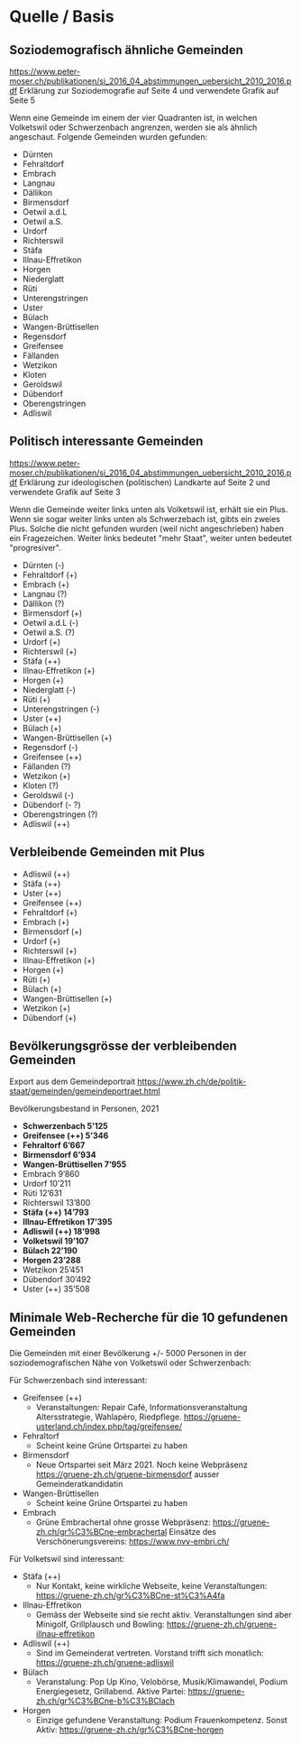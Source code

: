 # Quelle / Basis

## Soziodemografisch ähnliche Gemeinden
https://www.peter-moser.ch/publikationen/si_2016_04_abstimmungen_uebersicht_2010_2016.pdf 
Erklärung zur Soziodemografie auf Seite 4 und verwendete Grafik auf Seite 5

Wenn eine Gemeinde im einem der vier Quadranten ist, in welchen Volketswil oder Schwerzenbach angrenzen, werden sie als ähnlich angeschaut. Folgende Gemeinden wurden gefunden:
- Dürnten
- Fehraltdorf
- Embrach
- Langnau
- Dällikon
- Birmensdorf
- Oetwil a.d.L
- Oetwil a.S.
- Urdorf
- Richterswil
- Stäfa
- Illnau-Effretikon
- Horgen
- Niederglatt
- Rüti
- Unterengstringen
- Uster 
- Bülach
- Wangen-Brüttisellen
- Regensdorf
- Greifensee
- Fällanden
- Wetzikon
- Kloten
- Geroldswil
- Dübendorf
- Oberengstringen
- Adliswil

## Politisch interessante Gemeinden
https://www.peter-moser.ch/publikationen/si_2016_04_abstimmungen_uebersicht_2010_2016.pdf 
Erklärung zur ideologischen (politischen) Landkarte auf Seite 2 und verwendete Grafik auf Seite 3

Wenn die Gemeinde weiter links unten als Volketswil ist, erhält sie ein Plus. Wenn sie sogar weiter links unten als Schwerzebach ist, gibts ein zweies Plus. Solche die nicht gefunden wurden (weil nicht angeschrieben) haben ein Fragezeichen. Weiter links bedeutet "mehr Staat", weiter unten bedeutet "progresiver".

- Dürnten (-)
- Fehraltdorf (+)
- Embrach (+)
- Langnau (?)
- Dällikon (?)
- Birmensdorf (+)
- Oetwil a.d.L (-)
- Oetwil a.S. (?)
- Urdorf (+)
- Richterswil (+)
- Stäfa (++)
- Illnau-Effretikon (+)
- Horgen (+)
- Niederglatt (-)
- Rüti (+)
- Unterengstringen (-)
- Uster (++)
- Bülach (+)
- Wangen-Brüttisellen (+)
- Regensdorf (-)
- Greifensee (++)
- Fällanden (?)
- Wetzikon (+)
- Kloten (?)
- Geroldswil (-)
- Dübendorf (- ?)
- Oberengstringen (?)
- Adliswil (++)

## Verbleibende Gemeinden mit Plus
- Adliswil (++)
- Stäfa (++)
- Uster (++)
- Greifensee (++)
- Fehraltdorf (+)
- Embrach (+)
- Birmensdorf (+)
- Urdorf (+)
- Richterswil (+)
- Illnau-Effretikon (+)
- Horgen (+)
- Rüti (+)
- Bülach (+)
- Wangen-Brüttisellen (+)
- Wetzikon (+)
- Dübendorf (+)

## Bevölkerungsgrösse der verbleibenden Gemeinden
Export aus dem Gemeindeportrait https://www.zh.ch/de/politik-staat/gemeinden/gemeindeportraet.html

Bevölkerungsbestand in Personen, 2021 

- **Schwerzenbach	5’125**
- __Greifensee (++)	5’346__
- __Fehraltorf	6’667__
- __Birmensdorf	6’934__
- __Wangen-Brüttisellen	7’955__
- Embrach	9’860
- Urdorf	10’211
- Rüti	12’631
- Richterswil	13’800
- __Stäfa (++)	14’793__
- __Illnau-Effretikon	17’395__
- __Adliswil (++)	18’998__
- **Volketswil	19’107**
- __Bülach	22’190__
- __Horgen	23’288__
- Wetzikon	25’451
- Dübendorf	30’492
- Uster (++)	35’508

## Minimale Web-Recherche für die 10 gefundenen Gemeinden
Die Gemeinden mit einer Bevölkerung +/- 5000 Personen in der soziodemografischen Nähe von Volketswil oder Schwerzenbach:

Für Schwerzenbach sind interessant:
- Greifensee (++)	
  -  Veranstaltungen: Repair Café, Informationsveranstaltung Altersstrategie, Wahlapéro, Riedpflege. https://gruene-usterland.ch/index.php/tag/greifensee/
- Fehraltorf	
  - Scheint keine Grüne Ortspartei zu haben 
- Birmensdorf	
  - Neue Ortspartei seit März 2021. Noch keine Webpräsenz https://gruene-zh.ch/gruene-birmensdorf ausser Gemeinderatkandidatin
- Wangen-Brüttisellen	
  -  Scheint keine Grüne Ortspartei zu haben
- Embrach	
  -  Grüne Embrachertal ohne grosse Webpräsenz: https://gruene-zh.ch/gr%C3%BCne-embrachertal Einsätze des Verschönerungsvereins: https://www.nvv-embri.ch/

Für Volketswil sind interessant:
- Stäfa (++)	
  - Nur Kontakt, keine wirkliche Webseite, keine Veranstaltungen: https://gruene-zh.ch/gr%C3%BCne-st%C3%A4fa
- Illnau-Effretikon	
  - Gemäss der Webseite sind sie recht aktiv. Veranstaltungen sind aber Minigolf, Grillplausch und Bowling: https://gruene-zh.ch/gruene-illnau-effretikon 
- Adliswil (++)	
  -  Sind im Gemeinderat vertreten. Vorstand trifft sich monatlich: https://gruene-zh.ch/gruene-adliswil
- Bülach
  -  Veranstalung: Pop Up Kino, Velobörse, Musik/Klimawandel, Podium Energiegesetz, Grillabend. Aktive Partei: https://gruene-zh.ch/gr%C3%BCne-b%C3%BClach
- Horgen
  - Einzige gefundene Veranstaltung: Podium Frauenkompetenz. Sonst Aktiv: https://gruene-zh.ch/gr%C3%BCne-horgen   
